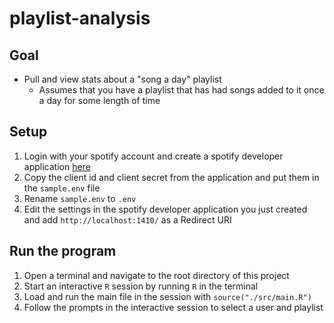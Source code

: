 # playlist-analysis

## Goal
* Pull and view stats about a "song a day" playlist 
    * Assumes that you have a playlist that has had songs added to it once a day for some length of time

## Setup 
1. Login with your spotify account and create a spotify developer application [here](https://developer.spotify.com/)
2. Copy the client id and client secret from the application and put them in the `sample.env` file
3. Rename `sample.env` to `.env`
4. Edit the settings in the spotify developer application you just created and add `http://localhost:1410/` as a Redirect URI


## Run the program
1. Open a terminal and navigate to the root directory of this project
2. Start an interactive `R` session by running `R` in the terminal
3. Load and run the main file in the session with `source("./src/main.R")`
4. Follow the prompts in the interactive session to select a user and playlist